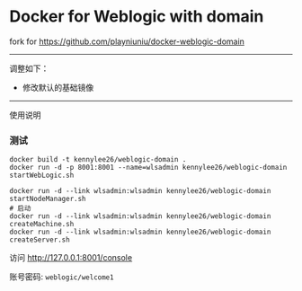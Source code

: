 # Docker for Weblogic with domain

fork for https://github.com/playniuniu/docker-weblogic-domain

-----

调整如下：

* 修改默认的基础镜像


----

使用说明

### 测试

```
docker build -t kennylee26/weblogic-domain .
docker run -d -p 8001:8001 --name=wlsadmin kennylee26/weblogic-domain startWebLogic.sh

docker run -d --link wlsadmin:wlsadmin kennylee26/weblogic-domain startNodeManager.sh
# 启动
docker run -d --link wlsadmin:wlsadmin kennylee26/weblogic-domain createMachine.sh
docker run -d --link wlsadmin:wlsadmin kennylee26/weblogic-domain createServer.sh
```

访问 http://127.0.0.1:8001/console

账号密码: `weblogic/welcome1`


